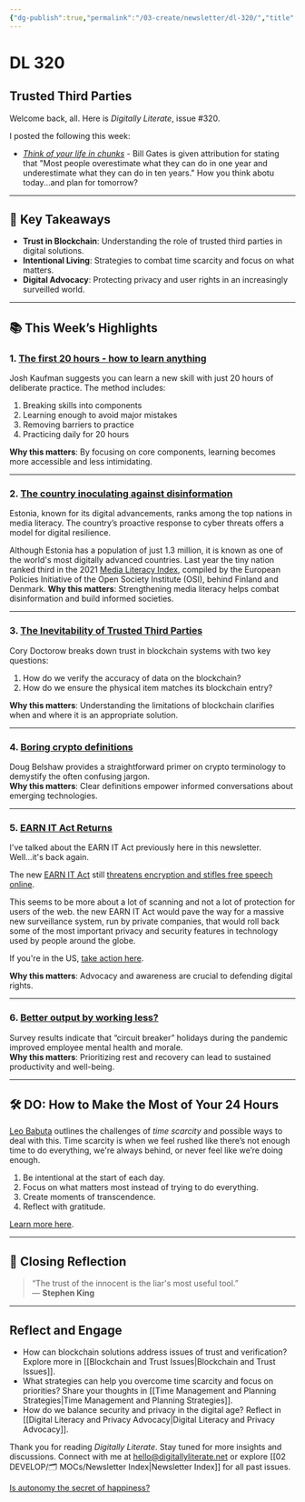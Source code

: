 ```yaml
---
{"dg-publish":true,"permalink":"/03-create/newsletter/dl-320/","title":"Trusted Third Parties","tags":["crypto","happiness","learning","planning","trust"],"created":"2022-02-05","updated":"2022-02-05"}
---
```



# DL 320

## Trusted Third Parties

Welcome back, all. Here is _Digitally Literate_, issue #320.

I posted the following this week:

- _[Think of your life in chunks](https://wiobyrne.com/think-of-your-life-in-chunks/)_ - Bill Gates is given attribution for stating that "Most people overestimate what they can do in one year and underestimate what they can do in ten years." How you think abotu today...and plan for tomorrow?

---

## 🔖 Key Takeaways

- **Trust in Blockchain**: Understanding the role of trusted third parties in digital solutions.  
- **Intentional Living**: Strategies to combat time scarcity and focus on what matters.  
- **Digital Advocacy**: Protecting privacy and user rights in an increasingly surveilled world.

---

## 📚 This Week’s Highlights

### 1. **[The first 20 hours - how to learn anything](https://www.youtube.com/watch?v=5MgBikgcWnY)**  
Josh Kaufman suggests you can learn a new skill with just 20 hours of deliberate practice. The method includes:  

1. Breaking skills into components  
2. Learning enough to avoid major mistakes  
3. Removing barriers to practice  
4. Practicing daily for 20 hours  

**Why this matters**: By focusing on core components, learning becomes more accessible and less intimidating.

---

### 2. **[The country inoculating against disinformation](https://www.bbc.com/future/article/20220128-the-country-inoculating-against-disinformation)**  
Estonia, known for its digital advancements, ranks among the top nations in media literacy. The country’s proactive response to cyber threats offers a model for digital resilience.  

Although Estonia has a population of just 1.3 million, it is known as one of the world's most digitally advanced countries. Last year the tiny nation ranked third in the 2021 [Media Literacy Index](https://osis.bg/?p=3750&lang=en), compiled by the European Policies Initiative of the Open Society Institute (OSI), behind Finland and Denmark.
**Why this matters**: Strengthening media literacy helps combat disinformation and build informed societies.

---

### 3. **[The Inevitability of Trusted Third Parties](https://onezero.medium.com/the-inevitability-of-trusted-third-parties-a51cbcffc4e2)**  
Cory Doctorow breaks down trust in blockchain systems with two key questions:  

1. How do we verify the accuracy of data on the blockchain?  
2. How do we ensure the physical item matches its blockchain entry?  

**Why this matters**: Understanding the limitations of blockchain clarifies when and where it is an appropriate solution.

---

### 4. **[Boring crypto definitions](https://dougbelshaw.com/blog/2022-01-28/boring-crypto-definitions/)**  
Doug Belshaw provides a straightforward primer on crypto terminology to demystify the often confusing jargon.  
**Why this matters**: Clear definitions empower informed conversations about emerging technologies.

---

### 5. **[EARN IT Act Returns](https://www.eff.org/deeplinks/2022/02/its-back-senators-want-earn-it-bill-scan-all-online-messages)**  
I've talked about the EARN IT Act previously here in this newsletter. Well...it's back again.

The new [EARN IT Act](https://www.congress.gov/bill/117th-congress/senate-bill/3538) still [threatens encryption and stifles free speech online](https://www.eff.org/deeplinks/2020/07/new-earn-it-bill-still-threatens-encryption-and-free-speech).

This seems to be more about a lot of scanning and not a lot of protection for users of the web. the new EARN IT Act would pave the way for a massive new surveillance system, run by private companies, that would roll back some of the most important privacy and security features in technology used by people around the globe.

If you're in the US, [take action here](https://act.eff.org/action/stop-the-earn-it-act-to-save-our-privacy).

**Why this matters**: Advocacy and awareness are crucial to defending digital rights.

---

### 6. **[Better output by working less?](https://www.mckinsey.com/featured-insights/coronavirus-leading-through-the-crisis/charting-the-path-to-the-next-normal/give-me-a-break)**  
Survey results indicate that “circuit breaker” holidays during the pandemic improved employee mental health and morale.  
**Why this matters**: Prioritizing rest and recovery can lead to sustained productivity and well-being.

---

## 🛠️ DO: How to Make the Most of Your 24 Hours  

[Leo Babuta](https://leobabauta.com/) outlines the challenges of _time scarcity_ and possible ways to deal with this. Time scarcity is when we feel rushed like there’s not enough time to do everything, we're always behind, or never feel like we’re doing enough.

1. Be intentional at the start of each day.  
2. Focus on what matters most instead of trying to do everything.  
3. Create moments of transcendence.  
4. Reflect with gratitude.  

[Learn more here](https://zenhabits.net/transcendent).

---

## 🌟 Closing Reflection

> “The trust of the innocent is the liar's most useful tool.”  
> — **Stephen King**

---

## Reflect and Engage

- How can blockchain solutions address issues of trust and verification? Explore more in [[Blockchain and Trust Issues\|Blockchain and Trust Issues]].  
- What strategies can help you overcome time scarcity and focus on priorities? Share your thoughts in [[Time Management and Planning Strategies\|Time Management and Planning Strategies]].  
- How do we balance security and privacy in the digital age? Reflect in [[Digital Literacy and Privacy Advocacy\|Digital Literacy and Privacy Advocacy]].  

Thank you for reading _Digitally Literate_. Stay tuned for more insights and discussions. Connect with me at [hello@digitallyliterate.net](mailto:hello@digitallyliterate.net) or explore [[02 DEVELOP/🗂️ MOCs/Newsletter Index\|Newsletter Index]] for all past issues.

[Is autonomy the secret of happiness?](https://www.psychologytoday.com/us/blog/finding-new-home/202201/the-one-essential-ingredient-happiness-and-well-being)